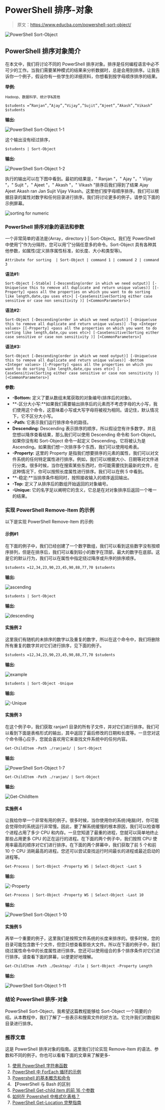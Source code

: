 # PowerShell 排序-对象

> 原文：<https://www.educba.com/powershell-sort-object/>

![PowerShell Sort-Object](img/a3bea5c9cb16d3b5dbf70171d16eea50.png)



## PowerShell 排序对象简介

在本文中，我们将讨论不同的 PowerShell 排序对象。排序是任何编程语言中必不可少的工作。当我们需要某种模式的结果来分析数据时，总是会用到排序。让我告诉你一个例子，假设你有一些学生的详细资料，你想看到按字母顺序排序的结果。

**举例:**

<small>Hadoop、数据科学、统计学&其他</small>

`$students =”Ranjan”,”Ajay”,”Vijay”,”Sujit”,”Ajeet”,”Akash”,”Vikash”
$students`

**输出:**

![PowerShell Sort-Object 1-1](img/e1afb57df6b787e16fdbc24a522c974b.png)



这个输出没有经过排序，

`$students | Sort-Object`

**输出:**

![PowerShell Sort-Object 1-2](img/280893e32d2514154e73cd2ae3b46b42.png)



执行的输出可以在下图中看到。最初的结果是，" Ranjan "，" Ajay "，" Vijay "，" Sujit "，" Ajeet "，" Akash "，" Vikash "排序后我们得到了结果 Ajay Ajeet Akash ran Jan Sujit Vijay Vikash。这里他们按字母顺序排序。我们可以根据目录的属性对数字和任何目录进行排序。我们将讨论更多的例子。请参见下面的示例屏幕。

![sorting for numeric](img/5182771123399e19807f59bea51262c7.png)



### PowerShell 排序对象的语法和参数

一个非常简单的语法是{Array，directory } | Sort-Object。我们在 PowerShell 中使用“|”作为分隔符，您可以用“|”分隔任意多的命令。Sort-Object 具有各种其他参数，如属性(定义排序属性标准，如长度、大小和类型等)。

`Attribute for sorting  | Sort-Object | command 1 | command 2 | command 3`

**语法#1:**

`Sort-Object
[-Stable] [-Descending(order in which we need output)] [-Unique(use this to remove all duplicate and return unique values)] [[-Property] <pass all the properties on which you want to do sorting like length,date,cpu uses etc>] [-CaseSensitive(Sorting either case sensitive or case non sensitivity )] [<CommonParameters>]`

**语法#2:**

`Sort-Object
[-Descending(order in which we need output)] [-Unique(use this to remove all duplicate and return unique values)] -Top <Integer values>
[[-Property] <pass all the properties on which you want to do sorting like length,date,cpu uses etc>] [-CaseSensitive(Sorting either case sensitive or case non sensitivity )] [<CommonParameters>]`

**语法#3:**

`Sort-Object
[-Descending(order in which we need output)] [-Unique(use this to remove all duplicate and return unique values)] -Bottom <Integer values>
[[-Property] <pass all the properties on which you want to do sorting like length,date,cpu uses etc>] [-CaseSensitive(Sorting either case sensitive or case non sensitivity )] [<CommonParameters>]`

**参数:**

*   **-Bottom:** 定义了要从数组末尾获取的对象编号(排序后的对象)。
*   **-区分大小写:**如果我们需要输出排序后的元素而不考虑字母的大小写，我们使用这个命令，这意味着小写或大写字母将被视为相同。请记住，默认情况下，它不区分大小写。
*   **-Path:** 它表示我们运行排序命令的路径。
*   **Descending:** Descending 表示排序的顺序，所以假设您有许多数字，并且您想以降序查看结果，那么我们可以使用 Descending 命令和 Sort-Object。如果你没有和 Sort-Object 命令一起定义 Descending，它将被认为是 Ascending。如果我们想一次排序多个东西，我们可以使用哈希表。
*   **-Property:** 这里的 Property 是指我们想要排序的元素的属性，我们可以对文件系统的任何特定属性进行排序。例如，我们可以根据大小、日期等对文件进行分类。很多时候，当你在搜索某些东西时，你可能需要找到最新的文件，在这种情况下，你可以按照长度属性进行排序。我们可以在例 5 中看到。
*   **-稳定:**当排序条件相同时，按照接收输入的顺序返回输出。
*   **-Top:** 定义了从排序后的数组开始返回的对象编号。
*   **-Unique:** 它的名字足以阐明它的含义，它总是在对对象排序后返回一个唯一的结果。

### 实现 PowerShell Remove-Item 的示例

以下是实现 PowerShell Remove-Item 的示例:

#### 示例#1

在下面的例子中，我们已经创建了一个数字数组，我们可以看到这些数字没有按顺序排列，但是在排序后，我们可以看到较小的数字在顶部，最大的数字在底部。这是它的默认行为，我们可以在属性中指定绕过降序或升序的排序顺序。

`$students =12,34,23,90,23,45,90,88,77,70
$students`

**输出:**

![ascending](img/5c9edd4589a55deeb8e6c872503f067d.png)



`$students | Sort-Object`

**输出:**

![descending](img/43444e188dcb920372f7179e753b1f56.png)



#### 实施例 2

这里我们有随机的未排序的数字以及重复的数字，所以在这个命令中，我们将删除所有重复的数字并对它们进行排序，见下面的例子。

`$students =12,34,23,90,23,45,90,88,77,70
$students`

**输出:**

![example](img/82cdcf609b154e4dccadf0289420f5a6.png)



`$students | Sort-Object -Unique`

**输出:**

![-Unique](img/fbec9e30ac961dd7bc4eabbd6974c590.png)



#### 实施例 3

在这个例子中，我们获取 ranjan1 目录的所有子文件，并对它们进行排序。我们可以看到下面是表格形式的输出，其中返回了最后修改的日期和长度等。一旦您对这个命令得心应手，您就会喜欢用它来查找文件系统中的任何内容。

`Get-ChildItem -Path ./ranjan1/ | Sort-Object`

**输出**:

![PowerShell Sort-Object 1-7](img/fb734a3e09269017e1877a2805765257.png)



`Get-ChildItem -Path ./ranjan/ | Sort-Object`

**输出:**

![Get-ChildItem](img/393c53cbbdecdd8a34cd8d2db34c0824.png)



#### 实施例 4

让我给你举一个非常有用的例子。很多时候，当你使用你的系统(电脑)时，你可能会觉得你的系统运行非常慢。因此，要了解系统缓慢的根本原因，我们可以检查哪个进程占用了多少 CPU 和内存。一旦您知道了最重的进程，您就可以简单地终止那些占用更多 CPU 的正在运行的进程。在下面的两个例子中，我们按照 CPU 使用率最高的顺序对它们进行排序。在下面的两个屏幕中，我们获取了前 5 个和前 10 个 CPU 消耗最高的进程。您还可以尝试查找运行时间最长的进程或最近启动的进程等。

`Get-Process | Sort-Object -Property WS | Select-Object -Last 5`

**输出:**

![-Property](img/370dc70b2242a046b1e8491a7c0a0601.png)



`Get-Process | Sort-Object -Property WS | Select-Object -Last 10`

**输出:**

![PowerShell Sort-Object 1-10](img/77da9a56eed1533d291bae7f65cd32df.png)



#### 实施例 5

再举一个重要的例子，这里我们是按照文件系统的长度来排序的。很多时候，您的目录可能包含数千个文件，但您只想查看那些大文件。所以在下面的例子中，我们绕过属性命令中的长度属性进行排序。您还可以使用组合的多个排序条件对它们进行排序。请查看下面的屏幕，以便更好地理解。

`Get-ChildItem -Path ./Desktop/ -File | Sort-Object -Property Length`

**输出:**

![PowerShell Sort-Object 1-11](img/38dace3ee4910cf1d391a6ab1d77abc9.png)



### 结论 PowerShell 排序-对象

PowerShell Sort-Object，我希望这篇教程能够给 Sort-Object 一个简要的介绍。从本教程中，我们了解了一些表示和搜索文件的好方法。它允许我们对数组和目录进行排序。

### 推荐文章

这是 PowerShell 排序对象的指南。这里我们讨论实现 Remove-Item 的语法、参数和不同的例子。你也可以看看下面的文章来了解更多-

1.  [使用 PowerShell 字符串函数](https://www.educba.com/powershell-string-functions/)
2.  [PowerShell 中 ForEach 循环的示例](https://www.educba.com/powershell-foreach-loop/)
3.  [Powershell 的基本概念和命令](https://www.educba.com/uses-of-powershell/)
4.  【PowerShell 与 Bash 的区别
5.  [PowerShell Get-child item 的前 16 个参数](https://www.educba.com/powershell-get-childitem/)
6.  [如何在 Powershell 中格式化表格？](https://www.educba.com/powershell-format-table/)
7.  [PowerShell Get-Location 完整指南](https://www.educba.com/powershell-get-location/)





